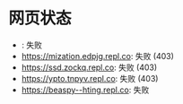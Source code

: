 # 网页状态
- : 失败
- https://mization.edpjg.repl.co: 失败 (403)
- https://ssd.zockq.repl.co: 失败 (403)
- https://ypto.tnpyv.repl.co: 失败 (403)
- https://beaspy--hting.repl.co: 失败
